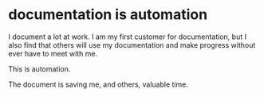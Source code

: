 # documentation is automation

I document a lot at work.  I am my first customer for documentation, but I also find that others will use my documentation and make progress without ever have to meet with me.  

This is automation.  

The document is saving me, and others, valuable time.
